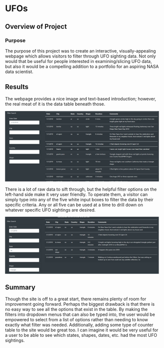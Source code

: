 # UFOs

## Overview of Project

### Purpose
The purpose of this project was to create an interactive, visually-appealing webpage which allows visitors to filter through UFO sighting data. Not only would that be useful for people interested in examining/slicing UFO data, but also it would be a compelling addition to a portfolio for an aspiring NASA data scientist.

## Results
The webpage provides a nice image and text-based introduction; however, the real meat of it is the data table beneath those. 

![Base_Data_Table](/Base_data_table.png)

There is a lot of raw data to sift through, but the helpful filter options on the left-hand side make it very user friendly. To operate them, a visitor can simply type into any of the five white input boxes to filter the data by their specific criteria. Any or all five can be used at a time to drill down on whatever specific UFO sightings are desired.

![Data_table_filtered](/Data_table_filtered.png)

## Summary
Though the site is off to a great start, there remains plenty of room for improvement going forward. Perhaps the biggest drawback is that there is no easy way to see all the options that exist in the table. By making the filters into dropdown menus that can also be typed into, the user would be empowered to select from a list of options rather than needing to know exactly what filter was needed. Additionally, adding some type of counter table to the site would be great too. I can imagine it would be very useful for a user to be able to see which states, shapes, dates, etc. had the most UFO sightings.
